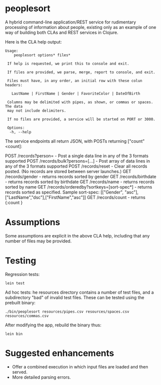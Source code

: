 # peoplesort

A hybrid command-line application/REST service for rudimentary processing of information about people, existing only as an example of one way of building both CLAs and REST services in Clojure.

Here is the CLA help output:

    Usage:
        peoplesort options* files*

     If help is requested, we print this to console and exit.

     If files are provided, we parse, merge, report to console, and exit.

     Files must have, in any order, an initial row with these colun headers:

       LastName | FirstName | Gender | FavoriteColor | DateOfBirth

     Columns may be delimited with pipes, as shown, or commas or spaces. The data
     may not include delimiters.

     If no files are provided, a service will be started on PORT or 3000.

     Options:
      -h, --help 

The service endpoints all return JSON, with POSTs returning ["count" <count]:

POST /records?person=<col data> - Post a single data line in any of the 3 formats supported
POST /records/bulk?persons=[<col-data>...] - Post array of data lines in any of the 3 formats supported
POST /records/reset - Clear all records posted. (No records are stored between server launches.)
GET /records/gender - returns records sorted by gender
GET /records/birthdate - returns records sorted by birthdate
GET /records/name - returns records sorted by name
GET /records/orderedby?sortkeys=[sort-spec*] - returns records sorted as specified. Sample sort-spec:
     [["Gender", "asc"],["LastName","dsc"],["FirstName\","asc"]]
GET /records/count - returns {:count <count>}

# Assumptions
Some assumptions are explicit in the above CLA help, including that any number of files may be provided.

# Testing
Regression tests:

   `lein test`

Ad hoc tests: he resources directory contains a number of test files, and a subdirectory "bad" of invalid test files. These can be tested using the prebuilt binary:

  `./bin/peoplesort resources/pipes.csv resources/spaces.csv resources/commas.csv`
  
 After modifying the app, rebuild the binary thus:
 
   `lein bin`
   
 # Suggested enhancements
 * Offer a combined execution in which input files are loaded and then served.
 * More detailed parsing errors.
